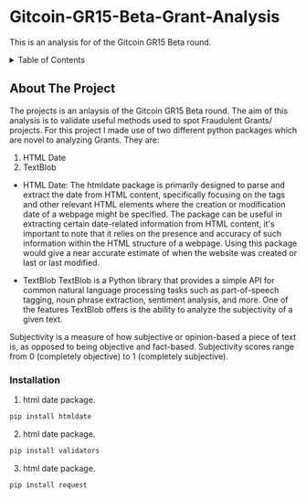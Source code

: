 # Gitcoin-GR15-Beta-Grant-Analysis
This is an analysis for of the Gitcoin GR15 Beta round.  





<!-- TABLE OF CONTENTS -->
<details>
  <summary>Table of Contents</summary>
  <ol>
    <li>
      <a href="#about-the-project">About The Project</a>
      <ul>
      </ul>
    </li>
    <li>
      <ul>
        <li><a href="#prerequisites">Prerequisites</a></li>
        <li><a href="#installation">Installation</a></li>
      </ul>
    </li>
    <li><a href="#findings">Usage</a></li>
 
</details>



<!-- ABOUT THE PROJECT -->
## About The Project
The projects is an anlaysis of the Gitcoin GR15 Beta round. The aim of this analysis is to validate useful methods used to spot Fraudulent Grants/ projects. For this project I made use of two different python packages which are novel to analyzing Grants. They are:
  
  1. HTML Date 
  2. TextBlob
  
  * HTML Date: 
  The htmldate package is primarily designed to parse and extract the date from HTML content, specifically focusing on the <meta> tags and other relevant HTML elements where the creation or modification  date of a webpage might be specified. The package can be useful in extracting certain date-related information from HTML content, it's important to note that it relies on the presence and accuracy of such information within the HTML structure of a webpage. Using this package would give a near accurate estimate of when the website was created or last or last modified.
  
 * TextBlob
  TextBlob is a Python library that provides a simple API for common natural language processing tasks such as part-of-speech tagging, noun phrase extraction, sentiment analysis, and more. One of the features TextBlob offers is the ability to analyze the subjectivity of a given text.

Subjectivity is a measure of how subjective or opinion-based a piece of text is, as opposed to being objective and fact-based. Subjectivity scores range from 0 (completely objective) to 1 (completely subjective).

### Installation


1.  html date package.
   ```sh
   pip install htmldate
   ```

2.  html date package.
   ```sh
   pip install validators
   ```

3.  html date package.
   ```sh
   pip install request
   ```
















